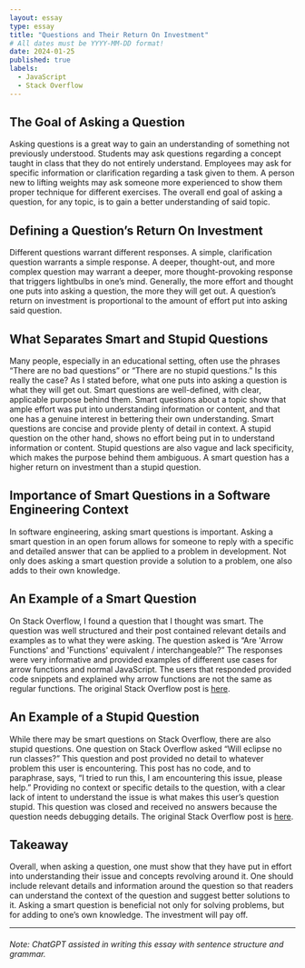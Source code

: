```yaml
---
layout: essay
type: essay
title: "Questions and Their Return On Investment"
# All dates must be YYYY-MM-DD format!
date: 2024-01-25
published: true
labels:
  - JavaScript
  - Stack Overflow
---
```

## The Goal of Asking a Question
Asking questions is a great way to gain an understanding of something not previously understood. Students may ask questions regarding a concept taught in class that they do not entirely understand. Employees may ask for specific information or clarification regarding a task given to them. A person new to lifting weights may ask someone more experienced to show them proper technique for different exercises. The overall end goal of asking a question, for any topic, is to gain a better understanding of said topic. 

## Defining a Question’s Return On Investment
Different questions warrant different responses. A simple, clarification question warrants a simple response.  A deeper, thought-out, and more complex question may warrant a deeper, more thought-provoking response that triggers lightbulbs in one’s mind. Generally, the more effort and thought one puts into asking a question, the more they will get out. A question’s return on investment is proportional to the amount of effort put into asking said question. 

## What Separates Smart and Stupid Questions 
Many people, especially in an educational setting, often use the phrases “There are no bad questions” or “There are no stupid questions.” Is this really the case? As I stated before, what one puts into asking a question is what they will get out. Smart questions are well-defined, with clear, applicable purpose behind them. Smart questions about a topic show that ample effort was put into understanding information or content, and that one has a genuine interest in bettering their own understanding. Smart questions are concise and provide plenty of detail in context. A stupid question on the other hand, shows no effort being put in to understand information or content. Stupid questions are also vague and lack specificity, which makes the purpose behind them ambiguous. A smart question has a higher return on investment than a stupid question.

## Importance of Smart Questions in a Software Engineering Context
In software engineering, asking smart questions is important. Asking a smart question in an open forum allows for someone to reply with a specific and detailed answer that can be applied to a problem in development. Not only does asking a smart question provide a solution to a problem, one also adds to their own knowledge. 

## An Example of a Smart Question
On Stack Overflow, I found a question that I thought was smart. The question was well structured and their post contained relevant details and examples as to what they were asking. The question asked is “Are 'Arrow Functions' and 'Functions' equivalent / interchangeable?” The responses were very informative and provided examples of different use cases for arrow functions and normal JavaScript. The users that responded provided code snippets and explained why arrow functions are not the same as regular functions. The original Stack Overflow post is [here](https://stackoverflow.com/questions/34361379/are-arrow-functions-and-functions-equivalent-interchangeable). 

## An Example of a Stupid Question
While there may be smart questions on Stack Overflow, there are also stupid questions. One question on Stack Overflow asked “Will eclipse no run classes?” This question and post provided no detail to whatever problem this user is encountering. This post has no code, and to paraphrase, says, “I tried to run this, I am encountering this issue, please help.” Providing no context or specific details to the question, with a clear lack of intent to understand the issue is what makes this user’s question stupid. This question was closed and received no answers because the question needs debugging details. The original Stack Overflow post is [here](https://stackoverflow.com/questions/77883350/will-eclipse-no-run-classes). 

## Takeaway
Overall, when asking a question, one must show that they have put in effort into understanding their issue and concepts revolving around it. One should include relevant details and information around the question so that readers can understand the context of the question and suggest better solutions to it. Asking a smart question is beneficial not only for solving problems, but for adding to one’s own knowledge. The investment will pay off. 

<hr>

###### Note: ChatGPT assisted in writing this essay with sentence structure and grammar.
